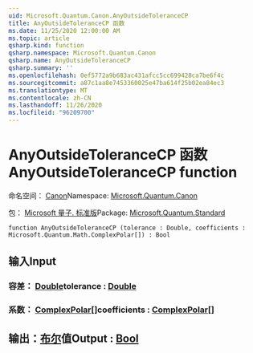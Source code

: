 ```yaml
---
uid: Microsoft.Quantum.Canon.AnyOutsideToleranceCP
title: AnyOutsideToleranceCP 函数
ms.date: 11/25/2020 12:00:00 AM
ms.topic: article
qsharp.kind: function
qsharp.namespace: Microsoft.Quantum.Canon
qsharp.name: AnyOutsideToleranceCP
qsharp.summary: ''
ms.openlocfilehash: 0ef5772a9b683ac431afcc5cc699428ca7be6f4c
ms.sourcegitcommit: a87c1aa8e7453360025e47ba614f25b02ea84ec3
ms.translationtype: MT
ms.contentlocale: zh-CN
ms.lasthandoff: 11/26/2020
ms.locfileid: "96209700"
---
```

# <a name="anyoutsidetolerancecp-function"></a><span data-ttu-id="0375e-102">AnyOutsideToleranceCP 函数</span><span class="sxs-lookup"><span data-stu-id="0375e-102">AnyOutsideToleranceCP function</span></span>

<span data-ttu-id="0375e-103">命名空间： [Canon](xref:Microsoft.Quantum.Canon)</span><span class="sxs-lookup"><span data-stu-id="0375e-103">Namespace: [Microsoft.Quantum.Canon](xref:Microsoft.Quantum.Canon)</span></span>

<span data-ttu-id="0375e-104">包： [Microsoft 量子. 标准版](https://nuget.org/packages/Microsoft.Quantum.Standard)</span><span class="sxs-lookup"><span data-stu-id="0375e-104">Package: [Microsoft.Quantum.Standard](https://nuget.org/packages/Microsoft.Quantum.Standard)</span></span>




```qsharp
function AnyOutsideToleranceCP (tolerance : Double, coefficients : Microsoft.Quantum.Math.ComplexPolar[]) : Bool
```


## <a name="input"></a><span data-ttu-id="0375e-105">输入</span><span class="sxs-lookup"><span data-stu-id="0375e-105">Input</span></span>

### <a name="tolerance--double"></a><span data-ttu-id="0375e-106">容差： [Double](xref:microsoft.quantum.lang-ref.double)</span><span class="sxs-lookup"><span data-stu-id="0375e-106">tolerance : [Double](xref:microsoft.quantum.lang-ref.double)</span></span>




### <a name="coefficients--complexpolar"></a><span data-ttu-id="0375e-107">系数： [ComplexPolar](xref:Microsoft.Quantum.Math.ComplexPolar)[]</span><span class="sxs-lookup"><span data-stu-id="0375e-107">coefficients : [ComplexPolar](xref:Microsoft.Quantum.Math.ComplexPolar)[]</span></span>





## <a name="output--bool"></a><span data-ttu-id="0375e-108">输出：[布尔](xref:microsoft.quantum.lang-ref.bool)值</span><span class="sxs-lookup"><span data-stu-id="0375e-108">Output : [Bool](xref:microsoft.quantum.lang-ref.bool)</span></span>

